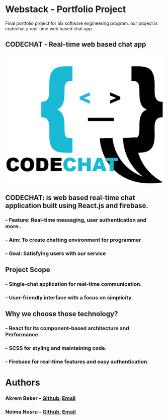 # Webstack - Portfolio Project
Final portfolio project for alx software engineering program. our project is codechat a real-time web based chat app.

## CODECHAT - Real-time web based chat app

<img src="codechat/src/asset/logo.png">

## CODECHAT:  is web based real-time chat application built using React.js and firebase. 
### - Feature: Real-time messaging, user authentication and more..
### - Aim: To create chatting environment for programmer
### - Goal: Satisfying users with our service


## Project Scope
### - Single-chat application for real-time communication.
### - User-friendly interface with a focus on simplicity.


## Why we choose those technology?

### - React for its component-based architecture and Performance.
### - SCSS for styling and maintaining code.
### - Firebase for real-time features and easy authentication.




# Authors
### Akrem Beker - [Github](https://github.com/Abualiy), [Email](akremmuktar332@gmail.com)
### Neima Nesru - [Github](https://github.com/Nemuuuu), [Email](neimanesru34@gmail.com)


